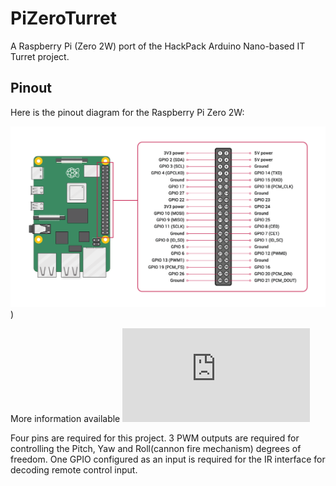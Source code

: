 # PiZeroTurret
A Raspberry Pi (Zero 2W) port of the HackPack Arduino Nano-based IT Turret project.

## Pinout
Here is the pinout diagram for the Raspberry Pi Zero 2W:

![Raspberry Pi Zero 2W Pinout](./doc/GPIO-Pinout-Diagram-2.png))

More information available 
![here](https://www.raspberrypi.com/documentation/computers/raspberry-pi.html)

Four pins are required for this project. 3 PWM outputs are required for controlling the Pitch, Yaw and Roll(cannon fire mechanism) degrees of freedom. One GPIO configured as an input is required for the IR interface for decoding remote control input.


